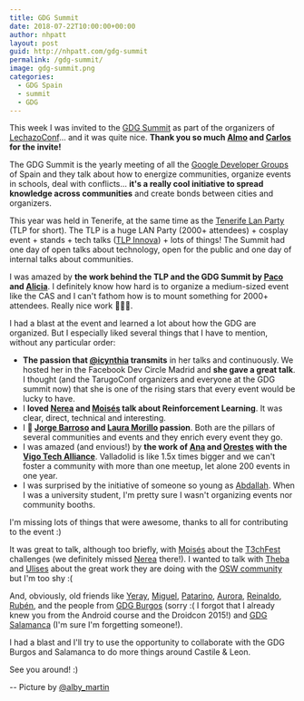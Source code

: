 ```yaml
---
title: GDG Summit
date: 2018-07-22T10:00:00+00:00
author: nhpatt
layout: post
guid: http://nhpatt.com/gdg-summit
permalink: /gdg-summit/
image: gdg-summit.png
categories:
  - GDG Spain
  - summit
  - GDG
---
```


This week I was invited to the [GDG Summit](https://blog.gdg.es/search/label/GDG%20Spain%20summit) as part of the organizers of [LechazoConf](https://lechazoconf.com)... and 
it was quite nice. **Thank you so much [Almo](https://twitter.com/davilagrau) and [Carlos](https://twitter.com/carlosazaustre) for the invite!**

The GDG Summit is the yearly meeting of all the [Google Developer Groups](https://gdg.es/) of Spain and they talk about how to energize communities,
organize events in schools, deal with conflicts... **it's a really cool initiative to spread knowledge across communities**
and create bonds between cities and organizers. 

This year was held in Tenerife, at the same time as the [Tenerife Lan Party](https://tlp-tenerife.com/) (TLP for short).
The TLP is a huge LAN Party (2000+ attendees) + cosplay event + stands + tech talks ([TLP Innova](https://tlp-tenerife.com/tlpinnova/)) + lots of things! The Summit
had one day of open talks about technology, open for the public and one day of internal talks about communities.

I was amazed by **the work behind the TLP and the GDG Summit by [Paco](https://twitter.com/pacomartinfdez) and [Alicia](https://twitter.com/aliciamartinfe1)**.
I definitely know how hard is to organize a medium-sized event like the CAS and I can't fathom how is to mount something for 2000+
attendees. Really nice work 👏👏👏. 

I had a blast at the event and learned a lot about how the GDG are organized. But I especially liked several things that I have to mention, without any particular order:

* **The passion that [@icynthia](https://twitter.com/icynthia) transmits** in her talks and continuously. We hosted her in the Facebook
Dev Circle Madrid and **she gave a great talk**. I thought (and the TarugoConf organizers and everyone at the GDG summit now) 
that she is one of the rising stars that every event would be lucky to have.
* I **loved [Nerea](https://twitter.com/sailormerqury) and [Moisés](https://twitter.com/moisipm) talk about Reinforcement Learning**. It was clear, direct, technical
and interesting.
* I **💖 [Jorge Barroso](https://twitter.com/flipper83) and [Laura Morillo](https://twitter.com/laura_morillo) passion**. Both are the pillars of several communities and events and they enrich every
event they go.
* I was amazed (and envious!) by **the work of [Ana](https://twitter.com/AnaCidre_) and [Orestes](https://twitter.com/OrestesCA)
with the [Vigo Tech Alliance](https://vigotech.org/)**. Valladolid is like 1.5x times bigger and we can't foster a community with more
than one meetup, let alone 200 events in one year.
* I was surprised by the initiative of someone so young as [Abdallah](https://twitter.com/aabedraba). When I was a university student, I'm pretty sure I
wasn't organizing events nor community booths.

I'm missing lots of things that were awesome, thanks to all for contributing to the event :) 

It was great to talk, although too briefly, with [Moisés](https://twitter.com/moisipm) about the [T3chFest](https://twitter.com/T3chFest) challenges (we definitely missed
[Nerea](https://twitter.com/sailormerqury) there!). I wanted to talk with [Theba](https://twitter.com/kooltheba) and [Ulises](https://twitter.com/kom_256) about the great work they 
are doing with the [OSW community](https://twitter.com/os_weekends) but I'm too shy :(

And, obviously, old friends like [Yeray](https://twitter.com/ydarias), [Miguel](https://twitter.com/mcatalanb), [Patarino](https://twitter.com/npatarino), 
[Aurora](https://twitter.com/aurora_barrero), [Reinaldo](https://twitter.com/reiaguilera), [Rubén](https://twitter.com/akelael), 
and the people from [GDG Burgos](https://twitter.com/gdgburgos) (sorry :( I forgot that I already knew you from the Android course and the Droidcon 2015!) 
and [GDG Salamanca](https://twitter.com/gdgsalamanca) (I'm sure I'm forgetting someone!).

I had a blast and I'll try to use the opportunity to collaborate with the GDG Burgos and Salamanca to do more things around Castile & Leon.

See you around! :)

-- Picture by [@alby_martin](https://twitter.com/@alby_martin)